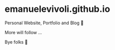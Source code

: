 # emanuelevivoli.github.io

Personal Website, Portfolio and Blog 🚀

More will follow ...

Bye folks 👋
